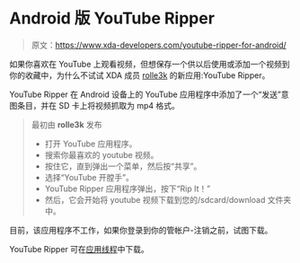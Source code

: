 # Android 版 YouTube Ripper

> 原文：<https://www.xda-developers.com/youtube-ripper-for-android/>

如果你喜欢在 YouTube 上观看视频，但想保存一个供以后使用或添加一个视频到你的收藏中，为什么不试试 XDA 成员 [rolle3k](http://forum.xda-developers.com/member.php?u=2343796) 的新应用:YouTube Ripper。

YouTube Ripper 在 Android 设备上的 YouTube 应用程序中添加了一个“发送”意图条目，并在 SD 卡上将视频抓取为 mp4 格式。

> 最初由 **rolle3k** 发布
> 
> *   打开 YouTube 应用程序。
> *   搜索你最喜欢的 youtube 视频。
> *   按住它，直到弹出一个菜单，然后按“共享”。
> *   选择“YouTube 开膛手”。
> *   YouTube Ripper 应用程序弹出，按下“Rip It！”
> *   然后，它会开始将 youtube 视频下载到您的/sdcard/download 文件夹中。

目前，该应用程序不工作，如果你登录到你的管帐户-注销之前，试图下载。

YouTube Ripper 可在[应用线程](http://forum.xda-developers.com/showthread.php?t=675328)中下载。